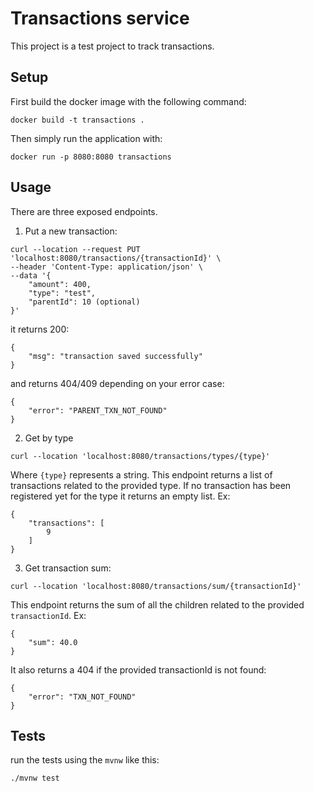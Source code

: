 # Transactions service

This project is a test project to track transactions.

## Setup

First build the docker image with the following command:
```
docker build -t transactions .
```
Then simply run the application with:
```
docker run -p 8080:8080 transactions
```
## Usage

There are three exposed endpoints. 

1. Put a new transaction:
```
curl --location --request PUT 'localhost:8080/transactions/{transactionId}' \
--header 'Content-Type: application/json' \
--data '{
    "amount": 400,
    "type": "test",
    "parentId": 10 (optional)
}'
```
it returns 200:
```
{
    "msg": "transaction saved successfully"
}
```

and returns 404/409 depending on your error case:
```
{
    "error": "PARENT_TXN_NOT_FOUND"
}
```

2. Get by type
```
curl --location 'localhost:8080/transactions/types/{type}'
```
Where `{type}` represents a string. This endpoint returns a list of transactions related to the provided type. If no transaction has been registered yet for the type it returns an empty list.
Ex:
```
{
    "transactions": [
        9
    ]
}
```

3. Get transaction sum:
```
curl --location 'localhost:8080/transactions/sum/{transactionId}'
```
This endpoint returns the sum of all the children related to the provided `transactionId`.
Ex:
```
{
    "sum": 40.0
}
```
It also returns a 404 if the provided transactionId is not found:
```
{
    "error": "TXN_NOT_FOUND"
}
```
## Tests

run the tests using the `mvnw` like this:
```
./mvnw test
```